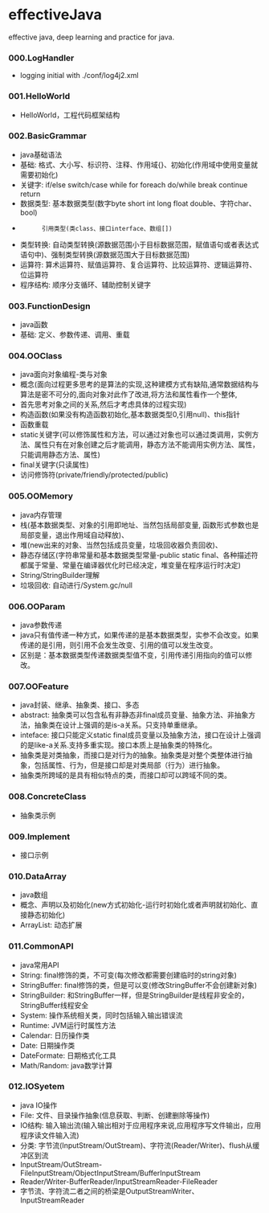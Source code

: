 # effectiveJava
effective java, deep learning and practice for java.

### 000.LogHandler
* logging initial with ./conf/log4j2.xml

### 001.HelloWorld
* HelloWorld，工程代码框架结构

### 002.BasicGrammar
* java基础语法
* 基础:		格式、大小写、标识符、注释、作用域{}、初始化(作用域中使用变量就需要初始化)
* 关键字:		if/else switch/case while for foreach do/while break continue return
* 数据类型:	基本数据类型(数字byte short int long float double、字符char、bool)	
* 			引用类型(类class、接口interface、数组[])
* 类型转换:	自动类型转换(源数据范围小于目标数据范围，赋值语句或者表达式语句中)、强制类型转换(源数据范围大于目标数据范围)
* 运算符:		算术运算符、赋值运算符、复合运算符、比较运算符、逻辑运算符、位运算符
* 程序结构:	顺序分支循环、辅助控制关键字

### 003.FunctionDesign
* java函数
* 基础:		定义、参数传递、调用、重载

### 004.OOClass
* java面向对象编程-类与对象
* 概念(面向过程更多思考的是算法的实现,这种建模方式有缺陷,通常数据结构与算法是密不可分的,面向对象对此作了改进,将方法和属性看作一个整体,
* 首先思考对象之间的关系,然后才考虑具体的过程实现)
* 构造函数(如果没有构造函数初始化,基本数据类型0,引用null)、this指针
* 函数重载
* static关键字(可以修饰属性和方法，可以通过对象也可以通过类调用，实例方法、属性只有在对象创建之后才能调用，静态方法不能调用实例方法、属性，只能调用静态方法、属性)
* final关键字(只读属性)
* 访问修饰符(private/friendly/protected/public)

### 005.OOMemory
* java内存管理
* 栈(基本数据类型、对象的引用即地址、当然包括局部变量, 函数形式参数也是局部变量，退出作用域自动释放)、
* 堆(new出来的对象、当然包括成员变量，垃圾回收器负责回收)、
* 静态存储区(字符串常量和基本数据类型常量-public static final、各种描述符都属于常量、常量在编译器优化时已经决定，堆变量在程序运行时决定)
* String/StringBuilder理解
* 垃圾回收:	自动进行/System.gc/null

### 006.OOParam
* java参数传递
* java只有值传递一种方式，如果传递的是基本数据类型，实参不会改变。如果传递的是引用，则引用不会发生改变、引用的值可以发生改变。
* 区别是：基本数据类型传递数据类型值不变，引用传递引用指向的值可以修改。

### 007.OOFeature
* java封装、继承、抽象类、接口、多态
* abstract:	抽象类可以包含私有非静态非final成员变量、抽象方法、非抽象方法，抽象类在设计上强调的是is-a关系。只支持单重继承。
* inteface:	接口只能定义static final成员变量以及抽象方法，接口在设计上强调的是like-a关系.支持多重实现。接口本质上是抽象类的特殊化。
* 抽象类是对类抽象，而接口是对行为的抽象。抽象类是对整个类整体进行抽象，包括属性、行为，但是接口却是对类局部（行为）进行抽象。
* 抽象类所跨域的是具有相似特点的类，而接口却可以跨域不同的类。

### 008.ConcreteClass
* 抽象类示例

### 009.Implement
* 接口示例

### 010.DataArray
* java数组
* 概念、声明以及初始化(new方式初始化-运行时初始化或者声明就初始化、直接静态初始化)
* ArrayList:	动态扩展

### 011.CommonAPI
* java常用API
* String:		final修饰的类，不可变(每次修改都需要创建临时的string对象)
* StringBuffer:	final修饰的类，但是可以变(修改StringBuffer不会创建新对象)
* StringBuilder:	和StringBuffer一样，但是StringBuilder是线程非安全的，StringBuffer线程安全
* System:		操作系统相关类，同时包括输入输出错误流
* Runtime:		JVM运行时属性方法
* Calendar:		日历操作类
* Date:			日期操作类
* DateFormate:	日期格式化工具
* Math/Random:	java数学计算

### 012.IOSyetem
* java IO操作
* File:		文件、目录操作抽象(信息获取、判断、创建删除等操作)
* IO结构:		输入输出流(输入输出相对于应用程序来说,应用程序写文件输出，应用程序读文件输入流)
* 分类:		字节流(InputStream/OutStream)、字符流(Reader/Writer)、flush从缓冲区到流
* InputStream/OutStream-FileInputStream/ObjectInputStream/BufferInputStream
* Reader/Writer-BufferReader/InputStreamReader-FileReader
* 字节流、字符流二者之间的桥梁是OutputStreamWriter、InputStreamReader
